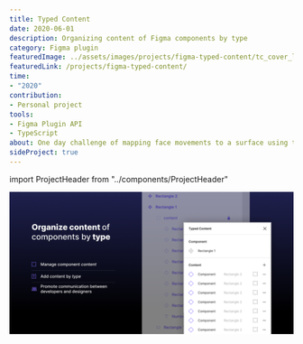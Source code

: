 ```yaml
---
title: Typed Content
date: 2020-06-01
description: Organizing content of Figma components by type
category: Figma plugin
featuredImage: ../assets/images/projects/figma-typed-content/tc_cover_letter.png
featuredLink: /projects/figma-typed-content/
time: 
- "2020"
contribution: 
- Personal project
tools: 
- Figma Plugin API
- TypeScript
about: One day challenge of mapping face movements to a surface using the p5.js face tracking library. Inspired by Jim Campbell's lo-fi installations.
sideProject: true
---
```

import ProjectHeader from "../components/ProjectHeader"

<ProjectHeader project={props.pageContext.frontmatter} />

![](../assets/images/projects/figma-typed-content/tc_cover_letter.png)